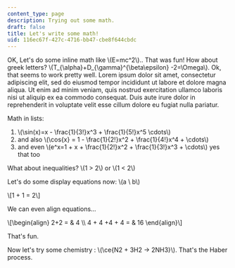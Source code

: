```yaml
---
content_type: page
description: Trying out some math.
draft: false
title: Let's write some math!
uid: 116ec67f-427c-4716-bb47-cbe8f644cbdc
---
```

OK, Let's do some inline math like \\(E=mc^2\\).. That was fun! How about greek letters? \\(T_{\alpha}+D_{\gamma}^{\beta\epsilon} -2=\Omega\\). Ok, that seems to work pretty well. Lorem ipsum dolor sit amet, consectetur adipiscing elit, sed do eiusmod tempor incididunt ut labore et dolore magna aliqua. Ut enim ad minim veniam, quis nostrud exercitation ullamco laboris nisi ut aliquip ex ea commodo consequat. Duis aute irure dolor in reprehenderit in voluptate velit esse cillum dolore eu fugiat nulla pariatur.

Math in lists:

1. \\(\sin(x)=x - \frac{1}{3!}x^3 + \frac{1}{5!}x^5 \cdots\\)
2. and also \\(\cos{x} = 1 - \frac{1}{2!}x^2 + \frac{1}{4!}x^4 + \cdots\\)
3. and even \\(e^x=1 + x + \frac{1}{2!}x^2 + \frac{1}{3!}x^3 + \cdots\\) yes that too

What about inequalities? \\(1 > 2\\) or \\(1 < 2\\)

Let's do some display equations now: \\(a \ b\\)

\\[1 + 1 = 2\\]

We can even align equations…

\\[\begin{align} 2+2 = & 4 \\\\ 4 + 4 +4 + 4 = & 16 \end{align}\\]

That's fun.

Now let's try some chemistry : \\(\ce{N2 + 3H2 -> 2NH3}\\). That's the Haber process.